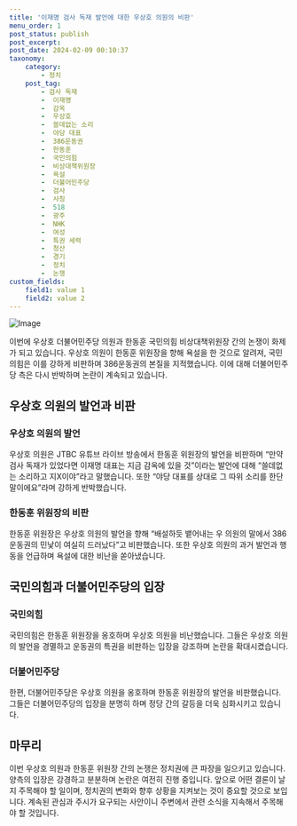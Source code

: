 ```yaml
---
title: '이재명 검사 독재 발언에 대한 우상호 의원의 비판'
menu_order: 1
post_status: publish
post_excerpt: 
post_date: 2024-02-09 00:10:37
taxonomy:
    category:
        - 정치
    post_tag:
        - 검사 독재
        -  이재명
        -  감옥
        -  우상호
        -  쓸데없는 소리
        -  야당 대표
        -  386운동권
        -  한동훈
        -  국민의힘
        -  비상대책위원장
        -  욕설
        -  더불어민주당
        -  검사
        -  사칭
        -  518
        -  광주
        -  NHK
        -  여성
        -  특권 세력
        -  청산
        -  경기
        -  정치
        -  논쟁
custom_fields:
    field1: value 1
    field2: value 2
---
```


![Image](https://imgnews.pstatic.net/image/081/2024/02/08/0003429494_001_20240208190901137.jpg?type=w647)

이번에 우상호 더불어민주당 의원과 한동훈 국민의힘 비상대책위원장 간의 논쟁이 화제가 되고 있습니다. 우상호 의원이 한동훈 위원장을 향해 욕설을 한 것으로 알려져, 국민의힘은 이를 강하게 비판하며 386운동권의 본질을 지적했습니다. 이에 대해 더불어민주당 측은 다시 반박하며 논란이 계속되고 있습니다.
## 우상호 의원의 발언과 비판
### 우상호 의원의 발언
우상호 의원은 JTBC 유튜브 라이브 방송에서 한동훈 위원장의 발언을 비판하며 “만약 검사 독재가 있었다면 이재명 대표는 지금 감옥에 있을 것”이라는 발언에 대해 “쓸데없는 소리하고 지X이야”라고 말했습니다. 또한 “야당 대표를 상대로 그 따위 소리를 한단 말이에요”라며 강하게 반박했습니다.
### 한동훈 위원장의 비판
한동훈 위원장은 우상호 의원의 발언을 향해 “배설하듯 뱉어내는 우 의원의 말에서 386운동권의 민낯이 여실히 드러났다”고 비판했습니다. 또한 우상호 의원의 과거 발언과 행동을 언급하며 욕설에 대한 비난을 쏟아냈습니다.
## 국민의힘과 더불어민주당의 입장
### 국민의힘
국민의힘은 한동훈 위원장을 옹호하며 우상호 의원을 비난했습니다. 그들은 우상호 의원의 발언을 경멸하고 운동권의 특권을 비판하는 입장을 강조하며 논란을 확대시켰습니다.
### 더불어민주당
한편, 더불어민주당은 우상호 의원을 옹호하며 한동훈 위원장의 발언을 비판했습니다. 그들은 더불어민주당의 입장을 분명히 하며 정당 간의 갈등을 더욱 심화시키고 있습니다.
## 마무리
이번 우상호 의원과 한동훈 위원장 간의 논쟁은 정치권에 큰 파장을 일으키고 있습니다. 양측의 입장은 강경하고 분분하며 논란은 여전히 진행 중입니다. 앞으로 어떤 결론이 날지 주목해야 할 일이며, 정치권의 변화와 향후 상황을 지켜보는 것이 중요할 것으로 보입니다. 계속된 관심과 주시가 요구되는 사안이니 주변에서 관련 소식을 지속해서 주목해야 할 것입니다.
